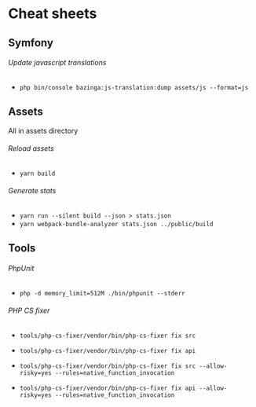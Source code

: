 # Cheat sheets

## Symfony
###### Update javascript translations
- `php bin/console bazinga:js-translation:dump assets/js --format=js`


## Assets
All in assets directory
###### Reload assets
- `yarn build`
###### Generate stats
- `yarn run --silent build --json > stats.json`
- `yarn webpack-bundle-analyzer stats.json ../public/build`


## Tools
###### PhpUnit
- `php -d memory_limit=512M ./bin/phpunit --stderr`

###### PHP CS fixer
- `tools/php-cs-fixer/vendor/bin/php-cs-fixer fix src`
- `tools/php-cs-fixer/vendor/bin/php-cs-fixer fix api`

- `tools/php-cs-fixer/vendor/bin/php-cs-fixer fix src --allow-risky=yes --rules=native_function_invocation`
- `tools/php-cs-fixer/vendor/bin/php-cs-fixer fix api --allow-risky=yes --rules=native_function_invocation`
